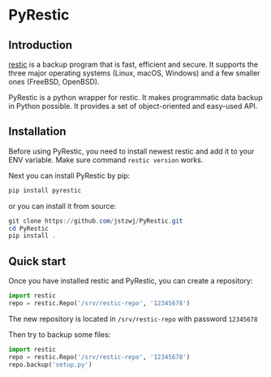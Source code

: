 # PyRestic
## Introduction

[restic](https://github.com/restic/restic) is a backup program that is fast, efficient and secure. It supports the three major operating systems (Linux, macOS, Windows) and a few smaller ones (FreeBSD, OpenBSD). 

PyRestic is a python wrapper for restic. It makes programmatic data backup in Python possible. It provides a set of object-oriented and easy-used API. 

## Installation

Before using PyRestic, you need to install newest restic and add it to your ENV variable. Make sure command `restic version` works.

Next you can install PyRestic by pip:

```powershell
pip install pyrestic
```

or you can install it from source:

```powershell
git clone https://github.com/jstzwj/PyRestic.git
cd PyRestic
pip install .
```

## Quick start

Once you have installed restic and PyRestic, you can create a repository:

```python
import restic
repo = restic.Repo('/srv/restic-repo', '12345678')
```

The new repository is located in `/srv/restic-repo` with password `12345678`

Then try to backup some files:

```python
import restic
repo = restic.Repo('/srv/restic-repo', '12345678')
repo.backup('setup.py')
```

